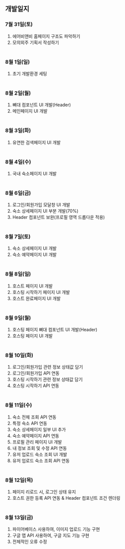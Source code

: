 ## 개발일지

### 7월 31일(토)
1. 에어비앤비 홈페이지 구조도 파악하기
2. 모의외주 기획서 작성하기
<br><br>
### 8월 1일(일)
1. 초기 개발환경 세팅
<br><br>
### 8월 2일(월)
1. 뼈대 컴포넌트 UI 개발(Header)
2. 메인페이지 UI 개발
<br><br>
### 8월 3일(화)
1. 유연한 검색페이지 UI 개발
<br><br>
### 8월 4일(수)
1. 국내 숙소페이지 UI 개발
<br><br>
### 8월 6일(금)
1. 로그인/회원가입 모달창 UI 개발
2. 숙소 상세페이지 UI 부분 개발(70%)
3. Header 컴포넌트 보완(프로필 영역 드롭다운 적용)
<br><br>
### 8월 7일(토)
1. 숙소 상세페이지 UI 개발
2. 숙소 예약페이지 UI 개발
<br><br>
### 8월 8일(일)
1. 호스트 페이지 UI 개발
2. 호스팅 시작하기 페이지 UI 개발
3. 호스트 완료페이지 UI 개발
<br><br>
### 8월 9일(월)
1. 호스팅 페이지 뼈대 컴포넌트 UI 개발(Header)
2. 호스팅 페이지 UI 개발
<br><br>
### 8월 10일(화)
1. 로그인/회원가입 관련 정보 상태값 담기
2. 로그인/회원가입 API 연동
3. 호스팅 시작하기 관련 정보 상태값 담기
4. 호스팅 시작하기 API 연동
<br><br>
### 8월 11일(수)
1. 숙소 전체 조회 API 연동
2. 특정 숙소 API 연동
3. 숙소 상세페이지 일부 UI 추가
4. 숙소 예약페이지 API 연동
5. 프로필 관리 페이지 UI 개발
6. 내 정보 조회 및 수정 API 연동
7. 유저 업로드 숙소 조회 UI 개발
8. 유저 업로드 숙소 조회 API 연동
<br><br>
### 8월 12일(목)
1. 페이지 리로드 시, 로그인 상태 유지
2. 호스트 권한 등록 API 연동 & Header 컴포넌트 조건 렌더링
<br><br>
### 8월 13일(금)
1. 파이어베이스 사용하여, 이미지 업로드 기능 구현
2. 구글 맵 API 사용하여, 구글 지도 기능 구현
3. 전체적인 오류 수정
<br><br>


